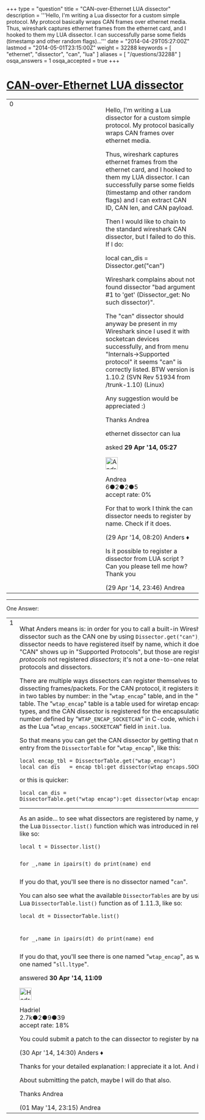 +++
type = "question"
title = "CAN-over-Ethernet LUA dissector"
description = '''Hello, I&#x27;m writing a Lua dissector for a custom simple protocol. My protocol basically wraps CAN frames over ethernet media. Thus, wireshark captures ethernet frames from the ethernet card, and I hooked to them my LUA dissector. I can successfully parse some fields (timestamp and other random flags)...'''
date = "2014-04-29T05:27:00Z"
lastmod = "2014-05-01T23:15:00Z"
weight = 32288
keywords = [ "ethernet", "dissector", "can", "lua" ]
aliases = [ "/questions/32288" ]
osqa_answers = 1
osqa_accepted = true
+++

<div class="headNormal">

# [CAN-over-Ethernet LUA dissector](/questions/32288/can-over-ethernet-lua-dissector)

</div>

<div id="main-body">

<div id="askform">

<table id="question-table" style="width:100%;"><colgroup><col style="width: 50%" /><col style="width: 50%" /></colgroup><tbody><tr class="odd"><td style="width: 30px; vertical-align: top"><div class="vote-buttons"><span id="post-32288-upvote" class="ajax-command post-vote up" rel="nofollow" title="I like this post (click again to cancel)"> </span><div id="post-32288-score" class="post-score" title="current number of votes">0</div><span id="post-32288-downvote" class="ajax-command post-vote down" rel="nofollow" title="I dont like this post (click again to cancel)"> </span> <span id="favorite-mark" class="ajax-command favorite-mark" rel="nofollow" title="mark/unmark this question as favorite (click again to cancel)"> </span><div id="favorite-count" class="favorite-count"></div></div></td><td><div id="item-right"><div class="question-body"><p>Hello, I'm writing a Lua dissector for a custom simple protocol. My protocol basically wraps CAN frames over ethernet media.</p><p>Thus, wireshark captures ethernet frames from the ethernet card, and I hooked to them my LUA dissector. I can successfully parse some fields (timestamp and other random flags) and I can extract CAN ID, CAN len, and CAN payload.</p><p>Then I would like to chain to the standard wireshark CAN dissector, but I failed to do this. If I do:</p><p>local can_dis = Dissector.get("can")</p><p>Wireshark complains about not found dissector "bad argument #1 to 'get' (Dissector_get: No such dissector)".</p><p>The "can" dissector should anyway be present in my Wireshark since I used it with socketcan devices successfully, and from menu "Internals-&gt;Supported protocol" it seems "can" is correctly listed. BTW version is 1.10.2 (SVN Rev 51934 from /trunk-1.10) (Linux)</p><p>Any suggestion would be appreciated :)</p><p>Thanks Andrea</p></div><div id="question-tags" class="tags-container tags"><span class="post-tag tag-link-ethernet" rel="tag" title="see questions tagged &#39;ethernet&#39;">ethernet</span> <span class="post-tag tag-link-dissector" rel="tag" title="see questions tagged &#39;dissector&#39;">dissector</span> <span class="post-tag tag-link-can" rel="tag" title="see questions tagged &#39;can&#39;">can</span> <span class="post-tag tag-link-lua" rel="tag" title="see questions tagged &#39;lua&#39;">lua</span></div><div id="question-controls" class="post-controls"></div><div class="post-update-info-container"><div class="post-update-info post-update-info-user"><p>asked <strong>29 Apr '14, 05:27</strong></p><img src="https://secure.gravatar.com/avatar/96076cb0346f60280e33f1964e316475?s=32&amp;d=identicon&amp;r=g" class="gravatar" width="32" height="32" alt="Andrea&#39;s gravatar image" /><p><span>Andrea</span><br />
<span class="score" title="6 reputation points">6</span><span title="2 badges"><span class="badge1">●</span><span class="badgecount">2</span></span><span title="2 badges"><span class="silver">●</span><span class="badgecount">2</span></span><span title="5 badges"><span class="bronze">●</span><span class="badgecount">5</span></span><br />
<span class="accept_rate" title="Rate of the user&#39;s accepted answers">accept rate:</span> <span title="Andrea has no accepted answers">0%</span></p></div></div><div id="comments-container-32288" class="comments-container"><span id="32291"></span><div id="comment-32291" class="comment"><div id="post-32291-score" class="comment-score"></div><div class="comment-text"><p>For that to work I think the can dissector needs to register by name. Check if it does.</p></div><div id="comment-32291-info" class="comment-info"><span class="comment-age">(29 Apr '14, 08:20)</span> <span class="comment-user userinfo">Anders ♦</span></div></div><span id="32306"></span><div id="comment-32306" class="comment"><div id="post-32306-score" class="comment-score"></div><div class="comment-text"><p>Is it possible to register a dissector from LUA script ? Can you please tell me how? Thank you</p></div><div id="comment-32306-info" class="comment-info"><span class="comment-age">(29 Apr '14, 23:46)</span> <span class="comment-user userinfo">Andrea</span></div></div></div><div id="comment-tools-32288" class="comment-tools"></div><div class="clear"></div><div id="comment-32288-form-container" class="comment-form-container"></div><div class="clear"></div></div></td></tr></tbody></table>

------------------------------------------------------------------------

<div class="tabBar">

<span id="sort-top"></span>

<div class="headQuestions">

One Answer:

</div>

</div>

<span id="32319"></span>

<div id="answer-container-32319" class="answer accepted-answer">

<table style="width:100%;"><colgroup><col style="width: 50%" /><col style="width: 50%" /></colgroup><tbody><tr class="odd"><td style="width: 30px; vertical-align: top"><div class="vote-buttons"><span id="post-32319-upvote" class="ajax-command post-vote up" rel="nofollow" title="I like this post (click again to cancel)"> </span><div id="post-32319-score" class="post-score" title="current number of votes">1</div><span id="post-32319-downvote" class="ajax-command post-vote down" rel="nofollow" title="I dont like this post (click again to cancel)"> </span> <span class="accept-answer on" rel="nofollow" title="Andrea has selected this answer as the correct answer"> </span></div></td><td><div class="item-right"><div class="answer-body"><p>What Anders means is: in order for you to call a built-in Wireshark dissector such as the CAN one by using <code>Dissector.get("can")</code>, the CAN dissector needs to have registered itself by name, which it does not do. "CAN" shows up in "Supported Protocols", but those are registered <em>protocols</em> not registered <em>dissectors</em>; it's not a one-to-one relationship for protocols and dissectors.</p><p>There are multiple ways dissectors can register themselves to handle dissecting frames/packets. For the CAN protocol, it registers its dissector in two tables by number: in the "<code>wtap_encap</code>" table, and in the "<code>sll.ltype</code>" table. The "<code>wtap_encap</code>" table is a table used for wiretap encapsulation types, and the CAN dissector is registered for the encapsulation type number defined by "<code>WTAP_ENCAP_SOCKETCAN</code>" in C-code, which is the same as the Lua "<code>wtap_encaps.SOCKETCAN</code>" field in <code>init.lua</code>.</p><p>So that means you can get the CAN dissector by getting that number's entry from the <code>DissectorTable</code> for "<code>wtap_encap</code>", like this:</p><pre><code>local encap_tbl = DissectorTable.get(&quot;wtap_encap&quot;)
local can_dis   = encap_tbl:get_dissector(wtap_encaps.SOCKETCAN)</code></pre><p>or this is quicker:</p><pre><code>local can_dis = DissectorTable.get(&quot;wtap_encap&quot;):get_dissector(wtap_encaps.SOCKETCAN)</code></pre><hr /><p>As an aside... to see what dissectors are registered by name, you can use the Lua <code>Dissector.list()</code> function which was introduced in release <strong>1.11.3</strong>, like so:</p><pre><code>local t = Dissector.list()

for _,name in ipairs(t) do
    print(name)
end</code></pre><p>If you do that, you'll see there is no dissector named "<code>can</code>".</p><p>You can also see what the available <code>DissectorTables</code> are by using the new Lua <code>DissectorTable.list()</code> function as of 1.11.3, like so:</p><pre><code>local dt = DissectorTable.list()

for _,name in ipairs(dt) do
    print(name)
end</code></pre><p>If you do that, you'll see there is one named "<code>wtap_encap</code>", as well as the one named "<code>sll.ltype</code>".</p></div><div class="answer-controls post-controls"></div><div class="post-update-info-container"><div class="post-update-info post-update-info-user"><p>answered <strong>30 Apr '14, 11:09</strong></p><img src="https://secure.gravatar.com/avatar/d02f20c18a7742ec73a666f1974bf6dc?s=32&amp;d=identicon&amp;r=g" class="gravatar" width="32" height="32" alt="Hadriel&#39;s gravatar image" /><p><span>Hadriel</span><br />
<span class="score" title="2652 reputation points"><span>2.7k</span></span><span title="2 badges"><span class="badge1">●</span><span class="badgecount">2</span></span><span title="9 badges"><span class="silver">●</span><span class="badgecount">9</span></span><span title="39 badges"><span class="bronze">●</span><span class="badgecount">39</span></span><br />
<span class="accept_rate" title="Rate of the user&#39;s accepted answers">accept rate:</span> <span title="Hadriel has 30 accepted answers">18%</span></p></div></div><div id="comments-container-32319" class="comments-container"><span id="32321"></span><div id="comment-32321" class="comment"><div id="post-32321-score" class="comment-score"></div><div class="comment-text"><p>You could submit a patch to the can dissector to register by name.</p></div><div id="comment-32321-info" class="comment-info"><span class="comment-age">(30 Apr '14, 14:30)</span> <span class="comment-user userinfo">Anders ♦</span></div></div><span id="32379"></span><div id="comment-32379" class="comment"><div id="post-32379-score" class="comment-score"></div><div class="comment-text"><p>Thanks for your detailed explanation: I appreciate it a lot. And it worked! :)</p><p>About submitting the patch, maybe I will do that also.</p><p>Thanks Andrea</p></div><div id="comment-32379-info" class="comment-info"><span class="comment-age">(01 May '14, 23:15)</span> <span class="comment-user userinfo">Andrea</span></div></div></div><div id="comment-tools-32319" class="comment-tools"></div><div class="clear"></div><div id="comment-32319-form-container" class="comment-form-container"></div><div class="clear"></div></div></td></tr></tbody></table>

</div>

<div class="paginator-container-left">

</div>

</div>

</div>

